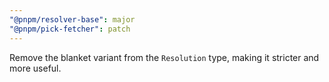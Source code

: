 ```yaml
---
"@pnpm/resolver-base": major
"@pnpm/pick-fetcher": patch
---
```


Remove the blanket variant from the `Resolution` type, making it stricter and more useful.
